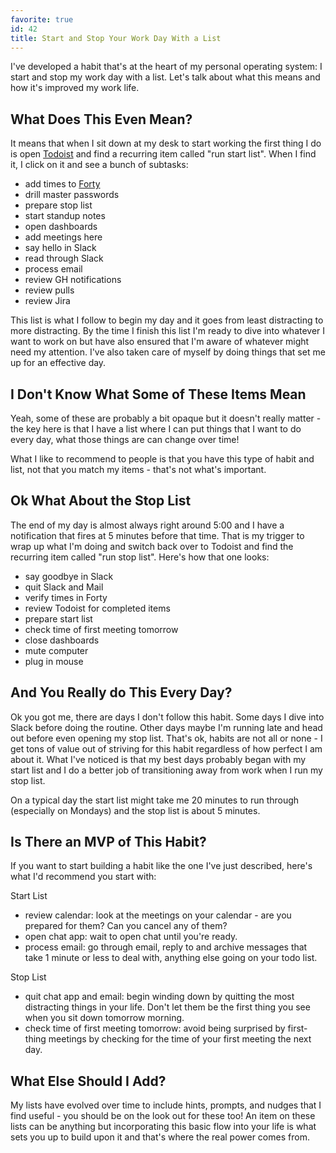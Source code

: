 ```yaml
---
favorite: true
id: 42
title: Start and Stop Your Work Day With a List
---
```


I've developed a habit that's at the heart of my personal operating system: I
start and stop my work day with a list. Let's talk about what this means and how
it's improved my work life.

## What Does This Even Mean?

It means that when I sit down at my desk to start working the first thing I do
is open [Todoist][] and find a recurring item called "run start list". When I
find it, I click on it and see a bunch of subtasks:

* add times to [Forty][]
* drill master passwords
* prepare stop list
* start standup notes
* open dashboards
* add meetings here
* say hello in Slack
* read through Slack
* process email
* review GH notifications
* review pulls
* review Jira

This list is what I follow to begin my day and it goes from least distracting to
more distracting. By the time I finish this list I'm ready to dive into whatever
I want to work on but have also ensured that I'm aware of whatever might need my
attention. I've also taken care of myself by doing things that set me up for an
effective day.

## I Don't Know What Some of These Items Mean

Yeah, some of these are probably a bit opaque but it doesn't really matter - the
key here is that I have a list where I can put things that I want to do every
day, what those things are can change over time!

What I like to recommend to people is that you have this type of habit and list,
not that you match my items - that's not what's important.

## Ok What About the Stop List

The end of my day is almost always right around 5:00 and I have a notification
that fires at 5 minutes before that time. That is my trigger to wrap up what I'm
doing and switch back over to Todoist and find the recurring item called "run
stop list". Here's how that one looks:

* say goodbye in Slack
* quit Slack and Mail
* verify times in Forty
* review Todoist for completed items
* prepare start list
* check time of first meeting tomorrow
* close dashboards
* mute computer
* plug in mouse

## And You Really do This Every Day?

Ok you got me, there are days I don't follow this habit. Some days I dive into
Slack before doing the routine. Other days maybe I'm running late and head out
before even opening my stop list. That's ok, habits are not all or none - I get
tons of value out of striving for this habit regardless of how perfect I am
about it. What I've noticed is that my best days probably began with my start
list and I do a better job of transitioning away from work when I run my stop
list.

On a typical day the start list might take me 20 minutes to run through
(especially on Mondays) and the stop list is about 5 minutes.

## Is There an MVP of This Habit?

If you want to start building a habit like the one I've just described, here's
what I'd recommend you start with:

Start List

* review calendar: look at the meetings on your calendar - are you prepared for
  them? Can you cancel any of them?
* open chat app: wait to open chat until you're ready.
* process email: go through email, reply to and archive messages that take 1
  minute or less to deal with, anything else going on your todo list.

Stop List

* quit chat app and email: begin winding down by quitting the most distracting
  things in your life. Don't let them be the first thing you see when you sit
  down tomorrow morning.
* check time of first meeting tomorrow: avoid being surprised by first-thing
  meetings by checking for the time of your first meeting the next day.

## What Else Should I Add?

My lists have evolved over time to include hints, prompts, and nudges that I
find useful - you should be on the look out for these too! An item on these
lists can be anything but incorporating this basic flow into your life is what
sets you up to build upon it and that's where the real power comes from.

[Todoist]: https://todoist.com/r/jonathan_allured_mzkvzo
[Forty]: https://www.fortyeven.com/
